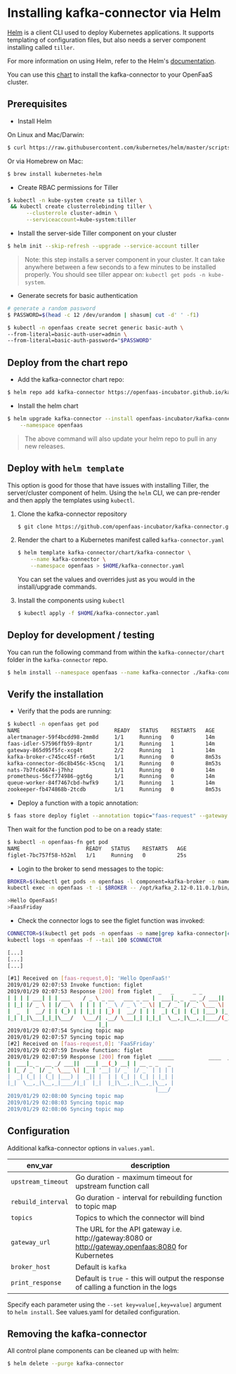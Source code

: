 # Installing kafka-connector via Helm

[Helm](https://github.com/kubernetes/helm) is a client CLI used to deploy Kubernetes applications. It supports templating of configuration files, but also needs a server component installing called `tiller`.

For more information on using Helm, refer to the Helm's [documentation](https://docs.helm.sh/using_helm/#quickstart-guide).

You can use this [chart](chart/kafka-connector) to install the kafka-connector to your OpenFaaS cluster.

## Prerequisites

* Install Helm

On Linux and Mac/Darwin:

```sh
$ curl https://raw.githubusercontent.com/kubernetes/helm/master/scripts/get | bash
```

Or via Homebrew on Mac:

```sh
$ brew install kubernetes-helm
```

* Create RBAC permissions for Tiller

```sh
$ kubectl -n kube-system create sa tiller \
 && kubectl create clusterrolebinding tiller \
      --clusterrole cluster-admin \
      --serviceaccount=kube-system:tiller
```

* Install the server-side Tiller component on your cluster

```sh
$ helm init --skip-refresh --upgrade --service-account tiller
```

> Note: this step installs a server component in your cluster. It can take anywhere between a few seconds to a few minutes to be installed properly. You should see tiller appear on: `kubectl get pods -n kube-system`.

* Generate secrets for basic authentication

```sh
# generate a random password
$ PASSWORD=$(head -c 12 /dev/urandom | shasum| cut -d' ' -f1)

$ kubectl -n openfaas create secret generic basic-auth \
--from-literal=basic-auth-user=admin \
--from-literal=basic-auth-password="$PASSWORD"
```

## Deploy from the chart repo

* Add the kafka-connector chart repo:

```sh
$ helm repo add kafka-connector https://openfaas-incubator.github.io/kafka-connector/
```

* Install the helm chart

```sh
$ helm upgrade kafka-connector --install openfaas-incubator/kafka-connector \
    --namespace openfaas
```

> The above command will also update your helm repo to pull in any new releases.

## Deploy with `helm template`
This option is good for those that have issues with installing Tiller, the server/cluster component of helm. Using the `helm` CLI, we can pre-render and then apply the templates using `kubectl`.

1. Clone the kafka-connector repository
    ```sh
    $ git clone https://github.com/openfaas-incubator/kafka-connector.git
    ```

2. Render the chart to a Kubernetes manifest called `kafka-connector.yaml`
    ```sh
    $ helm template kafka-connector/chart/kafka-connector \
        --name kafka-connector \
        --namespace openfaas > $HOME/kafka-connector.yaml
    ```
    You can set the values and overrides just as you would in the install/upgrade commands.

3. Install the components using `kubectl`
    ```sh
    $ kubectl apply -f $HOME/kafka-connector.yaml
    ```

## Deploy for development / testing

You can run the following command from within the `kafka-connector/chart` folder in the `kafka-connector` repo.

```sh
$ helm install --namespace openfaas --name kafka-connector ./kafka-connector
```

## Verify the installation

* Verify that the pods are running:

```sh
$ kubectl -n openfaas get pod
NAME                              READY   STATUS    RESTARTS   AGE
alertmanager-59f4bcdd98-2mm8d     1/1     Running   0          14m
faas-idler-57596ffb59-8pntr       1/1     Running   1          14m
gateway-865d95f5fc-xcg4t          2/2     Running   1          14m
kafka-broker-c745cc45f-r6m5t      1/1     Running   0          8m53s
kafka-connector-d6c8b456c-k5cnq   1/1     Running   0          8m53s
nats-7b7fc46674-j7hhz             1/1     Running   0          14m
prometheus-56cf774986-ggt6g       1/1     Running   0          14m
queue-worker-84f7467cbd-hwfk9     1/1     Running   1          14m
zookeeper-fb474868b-2tcdb         1/1     Running   0          8m53s
```

* Deploy a function with a topic annotation:

```sh
$ faas store deploy figlet --annotation topic="faas-request" --gateway <gateway-url>
```

Then wait for the function pod to be on a ready state:

```sh
$ kubectl -n openfaas-fn get pod
NAME                     READY   STATUS    RESTARTS   AGE
figlet-7bc757f58-h52ml   1/1     Running   0          25s
```

* Login to the broker to send messages to the topic:

```sh
BROKER=$(kubectl get pods -n openfaas -l component=kafka-broker -o name|cut -d'/' -f2)
kubectl exec -n openfaas -t -i $BROKER -- /opt/kafka_2.12-0.11.0.1/bin/kafka-console-producer.sh --broker-list kafka:9092 --topic faas-request

>Hello OpenFaaS!
>FaasFriday
```

* Check the connector logs to see the figlet function was invoked:

```sh
CONNECTOR=$(kubectl get pods -n openfaas -o name|grep kafka-connector|cut -d'/' -f2)
kubectl logs -n openfaas -f --tail 100 $CONNECTOR

[...]
[...]
[...]

[#1] Received on [faas-request,0]: 'Hello OpenFaaS!'
2019/01/29 02:07:53 Invoke function: figlet
2019/01/29 02:07:53 Response [200] from figlet  _   _      _ _          ___                   _____           ____  _
| | | | ___| | | ___    / _ \ _ __   ___ _ __ |  ___|_ _  __ _/ ___|| |
| |_| |/ _ \ | |/ _ \  | | | | '_ \ / _ \ '_ \| |_ / _` |/ _` \___ \| |
|  _  |  __/ | | (_) | | |_| | |_) |  __/ | | |  _| (_| | (_| |___) |_|
|_| |_|\___|_|_|\___/   \___/| .__/ \___|_| |_|_|  \__,_|\__,_|____/(_)
                             |_|
2019/01/29 02:07:54 Syncing topic map
2019/01/29 02:07:57 Syncing topic map
[#2] Received on [faas-request,0]: 'FaaSFriday'
2019/01/29 02:07:59 Invoke function: figlet
2019/01/29 02:07:59 Response [200] from figlet  _____           ____  _____     _     _
|  ___|_ _  __ _/ ___||  ___| __(_) __| | __ _ _   _
| |_ / _` |/ _` \___ \| |_ | '__| |/ _` |/ _` | | | |
|  _| (_| | (_| |___) |  _|| |  | | (_| | (_| | |_| |
|_|  \__,_|\__,_|____/|_|  |_|  |_|\__,_|\__,_|\__, |
                                               |___/
2019/01/29 02:08:00 Syncing topic map
2019/01/29 02:08:03 Syncing topic map
2019/01/29 02:08:06 Syncing topic map
```

## Configuration

Additional kafka-connector options in `values.yaml`.

| env_var               | description                                                 |
| --------------------- |----------------------------------------------------------   |
| `upstream_timeout`      | Go duration - maximum timeout for upstream function call    |
| `rebuild_interval`      | Go duration - interval for rebuilding function to topic map |
| `topics`                | Topics to which the connector will bind                     |
| `gateway_url`           | The URL for the API gateway i.e. http://gateway:8080 or http://gateway.openfaas:8080 for Kubernetes       |
| `broker_host`           | Default is `kafka`                                          |
| `print_response`        | Default is `true` - this will output the response of calling a function in the logs |

Specify each parameter using the `--set key=value[,key=value]` argument to `helm install`.
See values.yaml for detailed configuration.

## Removing the kafka-connector

All control plane components can be cleaned up with helm:

```sh
$ helm delete --purge kafka-connector
```

